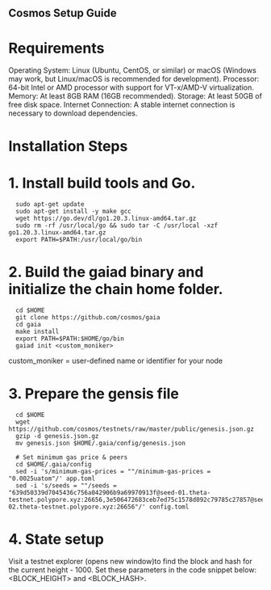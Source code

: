 ## Cosmos Setup Guide


# Requirements

Operating System: Linux (Ubuntu, CentOS, or similar) or macOS (Windows may work, but Linux/macOS is recommended for development).
Processor: 64-bit Intel or AMD processor with support for VT-x/AMD-V virtualization.
Memory: At least 8GB RAM (16GB recommended).
Storage: At least 50GB of free disk space.
Internet Connection: A stable internet connection is necessary to download dependencies.

# Installation Steps

# 1. Install build tools and Go.
      sudo apt-get update
      sudo apt-get install -y make gcc
      wget https://go.dev/dl/go1.20.3.linux-amd64.tar.gz
      sudo rm -rf /usr/local/go && sudo tar -C /usr/local -xzf go1.20.3.linux-amd64.tar.gz
      export PATH=$PATH:/usr/local/go/bin
# 2. Build the gaiad binary and initialize the chain home folder.

      cd $HOME
      git clone https://github.com/cosmos/gaia
      cd gaia
      make install
      export PATH=$PATH:$HOME/go/bin
      gaiad init <custom_moniker>

custom_moniker = user-defined name or identifier for your node

# 3. Prepare the gensis file

      cd $HOME
      wget https://github.com/cosmos/testnets/raw/master/public/genesis.json.gz
      gzip -d genesis.json.gz
      mv genesis.json $HOME/.gaia/config/genesis.json
      
      # Set minimum gas price & peers
      cd $HOME/.gaia/config
      sed -i 's/minimum-gas-prices = ""/minimum-gas-prices = "0.0025uatom"/' app.toml
      sed -i 's/seeds = ""/seeds = "639d50339d7045436c756a042906b9a69970913f@seed-01.theta-testnet.polypore.xyz:26656,3e506472683ceb7ed75c1578d092c79785c27857@seed-02.theta-testnet.polypore.xyz:26656"/' config.toml

# 4. State setup

      
Visit a testnet explorer (opens new window)to find the block and hash for the current height - 1000.
Set these parameters in the code snippet below: <BLOCK_HEIGHT> and <BLOCK_HASH>.


